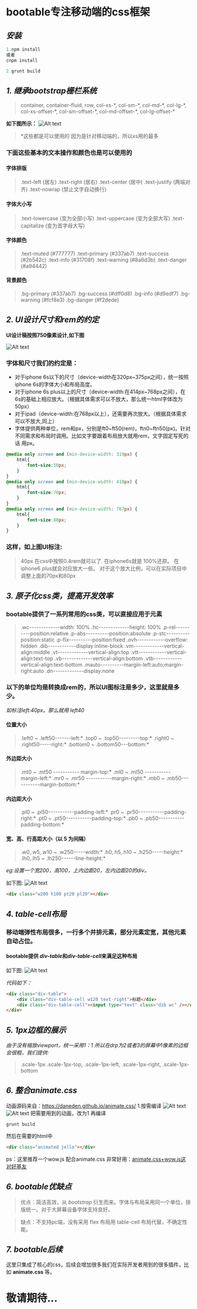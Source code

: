 # bootable专注移动端的css框架
## ***安装***
```javascript
1.npm install
或者
cnpm install

2.grunt build
```

## ***1. 继承bootstrap栅栏系统***

>container, container-fluid, row,
>col-xs-\*, col-sm-\*, col-md-\*, col-lg-\*,
>col-xs-offset-\*, col-sm-offset-\*, col-md-offset-\*, col-lg-offset-\*

**如下图所示：**
![Alt text](dist/img/table-img.png)


> *这些都是可以使用的
> 因为是针对移动端的，所以xs用的最多

### **下面这些基本的文本操作和颜色也是可以使用的**

#### 字体排版
>.text-left (居左)
>.text-right (居右)
>.text-center (居中)
>.text-justify (两端对齐)
>.text-nowrap (禁止文字自动换行)

#### 字体大小写
>.text-lowercase (变为全部小写)
>.text-uppercase (变为全部大写)
>.text-capitalize (变为首字母大写)

#### 字体颜色
>.text-muted (#777777)
>.text-primary (#337ab7)
>.text-success (#2b542c)
>.text-info (#31708f)
>.text-warning  (#8a6d3b)
>.text-danger  (#a94442)

#### 背景颜色
>.bg-primary (#337ab7)
>.bg-success (#dff0d8)
>.bg-info (#d9edf7)
>.bg-warning (#fcf8e3)
>.bg-danger (#f2dede)

## ***2. UI设计尺寸和rem的约定***

**UI设计稿按照750像素设计,如下图**

![Alt text](dist/img/pxtorem.png)

### 字体和尺寸我们的约定是：
- 对于iphone 6s以下的尺寸（device-width在320px~375px之间），统一按照iphone 6s的字体大小和布局高度。
- 对于iphone 6s plus以上的尺寸（device-width:在414px~768px之间），在6s的基础上相应放大。（根据具体需求可以不放大，那么统一html字体改为50px）
- 对于ipad（device-width:在768px以上），还需要再次放大。（根据具体需求可以不放大,同上）
- 字体提供两种单位，rem和px，分别是ft0~ft50(rem)，ftn0~ftn50(px)。针对不同需求和布局时调用。比如文字要跟着布局放大就用rem，文字固定写死的话 用px。

```css
@media only screen and (min-device-width: 319px) {
    html{
        font-size:50px;
    }
}
@media only screen and (min-device-width: 410px) {
    html{
        font-size:70px;
    }
}
@media only screen and (min-device-width: 767px) {
    html{
        font-size:80px;
    }
}
```
### 这样，如上图UI标注:
>40px  在css中按照0.4rem就可以了.
>在iphone6s就是 100%还原。
>在iphone6 plus就会对应放大一些。
>对于这个放大比例，可以在实际项目中调整上面的70px和80px

## ***3. 原子化css类，提高开发效率***
### bootable提供了一系列常用的css类，可以直接应用于元素
>.wc-------------width: 100%
>.hc-------------height: 100%
>.p-rel----------position:relative
>.p-abs----------position:absolute
>.p-stc----------position:static
>.p-fix----------position:fixed
>.ovh------------overflow: hidden
>.dib------------display:inline-block
>.vm-------------vertical-align:middle
>.vt-------------vertical-align:top
>.vtt------------vertical-align:text-top
>.vb-------------vertical-align:bottom
>.vtb------------vertical-align:text-bottom
>.mauto----------margin-left:auto;margin-right:auto
>.dn-------------display:none

### 以下的单位均是转换成rem的，所以UI图标注是多少，这里就是多少。
*如标注left:40px。那么就用 left40*

#### 位置大小
>.left0 ~ .left50-------left:*
>.top0 ~ .top50---------top:*
>.right0 ~ .right50-----right:*
>.bottom0 ~ .bottom50---bottom:*

#### 外边距大小
>.mt0 ~ .mt50 ----------- margin-top:*
>.ml0 ~ .ml50 ----------- margin-left:*
>.mr0 ~ .mr50 -----------margin-right:*
>.mb0 ~ .mb50-----------margin-bottom:*
#### 内边距大小
>.pl0 ~ .pl50-----------padding-left:*
>.pr0 ~ .pr50-----------padding-right:*
>.pt0 ~ .pt50-----------padding-top:*
>.pb0 ~ .pb50-----------padding-bottom:*
#### 宽、高、行高距大小（以 5 为间隔）
>.w0,.w5,.w10 ~ .w250-----width:*
>.h0,.h5,.h10 ~ .h250-----height:*
>.lh0,.lh5 ~ .lh250------line-height:*

*eg:设置一个宽200，高100，上内边距20，左内边距20的div。*

如下图:
![Alt text](dist/img/div-class.png)

```html
<div class="w200 h100 pt20 pl20"></div>
```

## ***4. table-cell布局***
### 移动端弹性布局很多，一行多个并排元素，部分元素定宽，其他元素自动占位。

#### **bootable提供 *div-table*和*div-table-cell*来满足这种布局**
如下图:
![Alt text](dist/img/input.png)

*代码如下：*
```html
<div class="div-table">
    <div class="div-table-cell w120 text-right">标题</div>
    <div class="div-table-cell"><input type="text" class="dib wc" /></div>
</div>
```

## ***5. 1px边框的展示***
*由于没有缩放viewport，统一采用1：1*
*所以在drp为2或者3的屏幕中1像素的边框会很粗，我们提供:*
>.scale-1px
>.scale-1px-top,
>.scale-1px-left,
>.scale-1px-right,
>.scale-1px-bottom

## ***6. 整合animate.css***
动画源码来自：https://daneden.github.io/animate.css/
1.按需编译
![Alt text](dist/img/animate-config0.png)
![Alt text](dist/img/animate-config1.png)
把需要用到的动画，改为1  再编译

```shell
grunt build
```

然后在需要的html中

```html
<div class="animated jello"></div>
```

ps：这里推荐一个wow.js  配合animate.css 非常好用：[animate.css+wow.js这对好基友](http://www.myjscode.com/page/article23.html)

## ***6. bootable优缺点***

> 优点：简洁高效，从  *bootstrap*  衍生而来。字体与布局采用同一个单位，排版统一。对于大屏幕设备字体支持良好。

>缺点：不支持pc端，没有采用  flex  布局用  table-cell  布局代替，不确定性能。

## ***7. bootable后续***

这里只集成了核心的css，后续会增加很多我们在实际开发者用到的很多插件，比如 **animate.css** 等。
# 敬请期待...